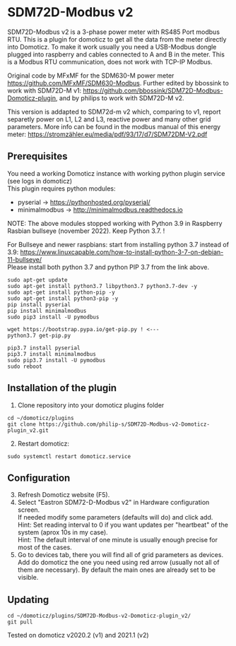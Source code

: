# SDM72D-Modbus v2
SDM72D-Modbus v2 is a 3-phase power meter with RS485 Port modbus RTU. 
This is a plugin for domoticz to get all the data from the meter directly into Domoticz. 
To make it work usually you need a USB-Modbus dongle plugged into raspberry and cables connected to A and B in the meter. 
This is a Modbus RTU communication, does not work with TCP-IP Modbus.

Original code by MFxMF for the SDM630-M power meter https://github.com/MFxMF/SDM630-Modbus.
Further edited by bbossink to work with SDM72D-M v1: https://github.com/bbossink/SDM72D-Modbus-Domoticz-plugin,
and by philips to work with SDM72D-M v2.

This version is addapted to SDM72d-m v2 which, comparing to v1, report separetly power on L1, L2 and L3, reactive power and many other grid parameters.
More info can be found in the modbus manual of this energy meter: https://stromzähler.eu/media/pdf/93/17/d7/SDM72DM-V2.pdf

## Prerequisites
You need a working Domoticz instance with working python plugin service (see logs in domoticz)<br>
This plugin requires python modules: <br>
- pyserial -> https://pythonhosted.org/pyserial/ <br>
- minimalmodbus -> http://minimalmodbus.readthedocs.io<br>

NOTE: The above modules stopped working with Python 3.9 in Raspberry Rasbian bullseye (november 2022). Keep Python 3.7. !

For Bullseye and newer raspbians: start from installing python 3.7 instead of 3.9: https://www.linuxcapable.com/how-to-install-python-3-7-on-debian-11-bullseye/ <br>
Please install both python 3.7 and python PIP 3.7 from the link above.
```
sudo apt-get update
sudo apt-get install python3.7 libpython3.7 python3.7-dev -y
sudo apt-get install python-pip -y
sudo apt-get install python3-pip -y
pip install pyserial
pip install minimalmodbus
sudo pip3 install -U pymodbus

wget https://bootstrap.pypa.io/get-pip.py ! <--- 
python3.7 get-pip.py

pip3.7 install pyserial
pip3.7 install minimalmodbus
sudo pip3.7 install -U pymodbus
sudo reboot
```
## Installation of the plugin
1. Clone repository into your domoticz plugins folder
```
cd ~/domoticz/plugins
git clone https://github.com/philip-s/SDM72D-Modbus-v2-Domoticz-plugin_v2.git
```
2. Restart domoticz:
```
sudo systemctl restart domoticz.service 
```
## Configuration
3. Refresh Domoticz website (F5).<br>
4. Select "Eastron SDM72-D-Modbus v2" in Hardware configuration screen.<br>
If needed modify some parameters (defaults will do) and click add.<br>
Hint: Set reading interval to 0 if you want updates per "heartbeat" of the system (aprox 10s in my case).<br>
Hint: The default interval of one minute is usually enough precise for most of the cases.<br>
5. Go to devices tab, there you will find all of grid parameters as devices. Add do domoticz the one you need using red arrow (usually not all of them are necessary). By default the main ones are already set to be visible.
## Updating
```
cd ~/domoticz/plugins/SDM72D-Modbus-v2-Domoticz-plugin_v2/
git pull
```
Tested on domoticz v2020.2 (v1) and 2021.1 (v2)
<br><br><br>


